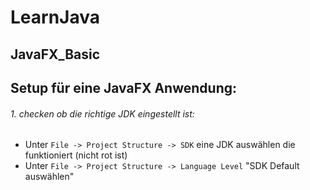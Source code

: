 # LearnJava

## JavaFX_Basic

## Setup für eine JavaFX Anwendung:
###### 1. checken ob die richtige JDK eingestellt ist:
- Unter `File -> Project Structure -> SDK` eine JDK auswählen die funktioniert (nicht rot ist)
- Unter `File -> Project Structure -> Language Level` "SDK Default auswählen"

